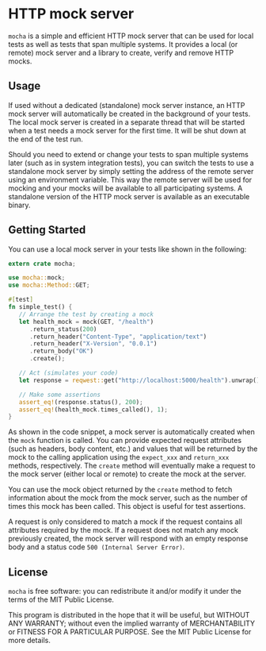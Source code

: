 # HTTP mock server 
`mocha` is a simple and efficient HTTP mock server that can be used for local tests as
well as tests that span multiple systems. It provides a local (or remote) mock server and
 a library to create, verify and remove HTTP mocks.

 ## Usage
 If used without a dedicated (standalone) mock server instance, an HTTP mock server will
 automatically be created in the background of your tests. The local mock server is created
 in a separate thread that will be started when a test needs a mock server for the first time.
 It will be shut down at the end of the test run.

 Should you need to extend or change your tests to span multiple systems later (such as in
 system integration tests), you can switch the tests to use a standalone mock server by simply
 setting the address of the remote server using an environment variable. This way the remote
 server will be used for mocking and your mocks will be available to all participating systems.
 A standalone version of the HTTP mock server is available as an executable binary.

 ## Getting Started
 You can use a local mock server in your tests like shown in the following:
 ```rust
 extern crate mocha;

 use mocha::mock;
 use mocha::Method::GET;

 #[test]
 fn simple_test() {
    // Arrange the test by creating a mock
    let health_mock = mock(GET, "/health")
       .return_status(200)
       .return_header("Content-Type", "application/text")
       .return_header("X-Version", "0.0.1")
       .return_body("OK")
       .create();

    // Act (simulates your code)
    let response = reqwest::get("http://localhost:5000/health").unwrap();

    // Make some assertions
    assert_eq!(response.status(), 200);
    assert_eq!(health_mock.times_called(), 1);
 }
 ```
 As shown in the code snippet, a mock server is automatically created when the `mock` function
 is called. You can provide expected request attributes (such as headers, body content, etc.)
 and values that will be returned by the mock to the calling application using the
 `expect_xxx` and `return_xxx` methods, respectively. The `create` method will eventually
 make a request to the mock server (either local or remote) to create the mock at the server.

 You can use the mock object returned by the `create` method to fetch information about
 the mock from the mock server, such as the number of times this mock has been called.
 This object is useful for test assertions.

 A request is only considered to match a mock if the request contains all attributes required
 by the mock. If a request does not match any mock previously created, the mock server will
 respond with an empty response body and a status code `500 (Internal Server Error)`.
 
 ## License
 `mocha` is free software: you can redistribute it and/or modify it under the terms of the MIT Public License.
 
 This program is distributed in the hope that it will be useful, but WITHOUT ANY WARRANTY; without even the implied warranty of MERCHANTABILITY or FITNESS FOR A PARTICULAR PURPOSE. See the MIT Public License for more details.